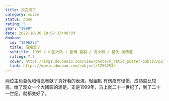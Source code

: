 ```yaml
---
title: 没完没了
category: movie
status: done
rating: 5
year: "1999"
date: 2022-10-30 18:07:33+08:00
douban:
  id: "1296253"
  title: 没完没了
  subtitle: 1999 / 中国大陆 / 剧情 喜剧 / 冯小刚 / 葛优 吴倩莲
  rating: 7.7
  cover: https://img1.doubanio.com/view/photo/m_ratio_poster/public/p2104173609.jpg
  link: https://movie.douban.com/subject/1296253/
---
```


两位主角葛优和傅彪奉献了真好看的表演。轻幽默 有伤痕有憧憬，成熟度比较高，给了观众一个大团圆的满足。正是1999年，马上就二十一世纪了，到了二十一世纪，就都变好了。
